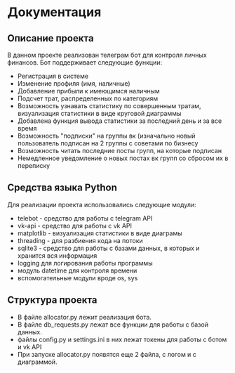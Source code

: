# Документация


## Описание проекта
В данном проекте реализован телеграм бот для контроля личных финансов. Бот 
поддерживает следующие функции:
* Регистрация в системе
* Изменение профиля (имя, наличные)
* Добавление прибыли к имеющимся наличным
* Подсчет трат, распределенных по категориям
* Возможность узнавать статистику по совершенным тратам, визуализация статистики в виде круговой диаграммы
* Добавлена функция вывода статистики за последний день и за все время
* Возможность "подписки" на группы вк (изначально новый пользователь подписан на 2 группы с советами по бизнесу
* Возможность читать последние посты групп, на которые подписан
* Немедленное уведомление о новых постах вк групп со сбросом их в переписку


## Средства языка Python
Для реализации проекта использовались следующие модули:

* telebot - средство для работы с telegram API
* vk-api - средство для работы с vk API
* matplotlib - визуализация статистики в виде диаграмы
* threading - для разбиения кода на потоки
* sqlite3 - средство для работы с базами данных, в которых и хранится вся информация
* logging для логирования работы программы
* модуль datetime для контроля времени
* вспомогательные модули вроде os, sys



## Структура проекта
* В файле allocator.py лежит реализация бота.
* В файле db_requests.py лежат все функции для работы с базой данных.
* файлы config.py и settings.ini в них лежат токены для работы с ботом и vk API
* При запуске allocator.py появятся еще 2 файла, с логом и с диаграммой.
